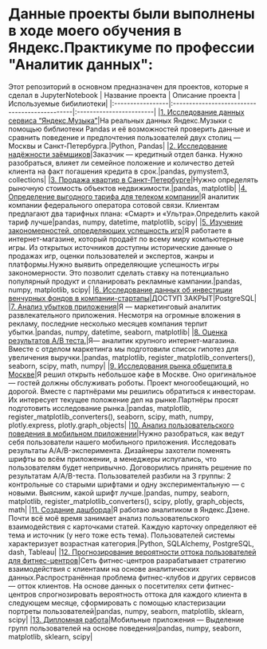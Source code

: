 # Данные проекты были выполнены в ходе моего обучения в Яндекс.Практикуме по профессии "Аналитик данных":
Этот репозиторий в основном предназначен для проектов, которые я сделал в JupyterNotebook
| Название проекта | Описание проекта                              | Используемые бибилиотеки|
|:-----------------|:----------------------------------------------|:------------------------|
|[1. Исследование данных сервиса “Яндекс.Музыка”](https://github.com/tapbich/Portfolio_Kozelkov/tree/main/1.%20Исследование%20данных%20сервиса%20“Яндекс.Музыка”)|На реальных данных Яндекс.Музыки c помощью библиотеки Pandas и её возможностей проверить данные и сравнить поведение и предпочтения пользователей двух столиц — Москвы и Санкт-Петербурга.|Python, Pandas|
|[2. Исследование надёжности заёмщиков](https://github.com/tapbich/Portfolio_Kozelkov/tree/main/2.%20Исследование%20надёжности%20заёмщиков)|Заказчик — кредитный отдел банка. Нужно разобраться, влияет ли семейное положение и количество детей клиента на факт погашения кредита в срок.|pandas, pymystem3, collections|
|[3. Продажа квартир в Санкт-Петербурге](https://github.com/tapbich/Portfolio_Kozelkov/tree/main/3.%20Продажа%20квартир%20в%20Санкт-Петербурге)|Нужно определять рыночную стоимость объектов недвижимости.|pandas, matplotlib|
|[4. Определение выгодного тарифа для телеком компании](https://github.com/tapbich/Portfolio_Kozelkov/tree/main/4.%20Определение%20выгодного%20тарифа%20для%20телеком%20компании)|Я аналитик компании федерального оператора сотовой связи. Клиентам предлагают два тарифных плана: «Смарт» и «Ультра».Определить какой тариф лучше|pandas, numpy, datetime, matplotlib, scipy|
|[5. Изучение закономерностей, определяющих успешность игр](https://github.com/tapbich/Portfolio_Kozelkov/tree/main/5.%20Изучение%20закономерностей%2C%20определяющих%20успешность%20игр)|Я работаете в интернет-магазине, который продаёт по всему миру компьютерные игры. Из открытых источников доступны исторические данные о продажах игр, оценки пользователей и экспертов, жанры и платформы.Нужно выявить определяющие успешность игры закономерности. Это позволит сделать ставку на потенциально популярный продукт и спланировать рекламные кампании.|pandas, numpy, matplotlib, scipy|
|[6. Исследование данных об инвестиции венчурных фондов в компании-стартапы](https://github.com/tapbich/Portfolio_Kozelkov/tree/main/6.%20Исследование%20данных%20об%20инвестиции%20венчурных%20фондов%20в%20компании-стартапы)|ДОСТУП ЗАКРЫТ|PostgreSQL|
|[7. Анализ убытков приложения](https://github.com/tapbich/Portfolio_Kozelkov/tree/main/7.%20Анализ%20убытков%20приложения)|Я — маркетинговый аналитик развлекательного приложения. Несмотря на огромные вложения в рекламу, последние несколько месяцев компания терпит убытки.|pandas, numpy, datetime, seaborn, matplotlib|
|[8. Оценка результатов A/B теста.](https://github.com/tapbich/Portfolio_Kozelkov/tree/main/8.%20Оценка%20результатов%20A-В%20теста)|Я— аналитик крупного интернет-магазина. Вместе с отделом маркетинга мы подготовили список гипотез для увеличения выручки.|pandas, matplotlib, register_matplotlib_converters(), seaborn, scipy, math, numpy|
|[9. Исследования рынка общепита в Москве](https://github.com/tapbich/Portfolio_Kozelkov/tree/main/9.%20Исследования%20рынка%20общепита%20в%20Москве)|Я решил открыть небольшое кафе в Москве. Оно оригинальное — гостей должны обслуживать роботы. Проект многообещающий, но дорогой. Вместе с партнёрами мы решились обратиться к инвесторам. Их интересует текущее положение дел на рынке.Партнёры просят подготовить исследование рынка.|pandas, matplotlib, register_matplotlib_converters(), seaborn, scipy, math, numpy, plotly.express, plotly.graph_objects|
|[10. Анализ пользовательского поведения в мобильном приложении](https://github.com/tapbich/Portfolio_Kozelkov/tree/main/10.%20Анализ%20пользовательского%20поведения%20в%20мобильном%20приложении)|Нужно разобраться, как ведут себя пользователи нашего мобильного приложения. Исследовать результаты A/A/B-эксперимента. Дизайнеры захотели поменять шрифты во всём приложении, а менеджеры испугались, что пользователям будет непривычно. Договорились принять решение по результатам A/A/B-теста. Пользователей разбили на 3 группы: 2 контрольные со старыми шрифтами и одну экспериментальную — с новыми. Выясним, какой шрифт лучше.|pandas, numpy, seaborn, matplotlib, register_matplotlib_converters(), scipy, plotly, graph_objects, math|
|[11. Создание дашборда](https://github.com/tapbich/Portfolio_Kozelkov/tree/main/11.%20Создание%20дашборда)|Я работаю аналитиком в Яндекс.Дзене. Почти всё моё время занимает анализ пользовательского взаимодействия с карточками статей. Каждую карточку определяют её тема и источник (у него тоже есть тема). Пользователей системы характеризует возрастная категория.|Python, SQLAlchemy, PostgreSQL, dash, Tableau|
|[12. Прогнозирование вероятности оттока пользователей для фитнес-центров](https://github.com/tapbich/Portfolio_Kozelkov/tree/main/12.%20Прогнозирование%20вероятности%20оттока%20пользователей%20для%20фитнес-центров)|Сеть фитнес-центров разрабатывает стратегию взаимодействия с клиентами на основе аналитических данных.Распространённая проблема фитнес-клубов и других сервисов — отток клиентов. На основе данных о посетителях сети фитнес-центров спрогнозировать вероятность оттока для каждого клиента в следующем месяце, сформировать с помощью кластеризации портреты пользователей|pandas, numpy, seaborn, matplotlib, sklearn, scipy|
|[13. Дипломная работа](https://github.com/tapbich/Portfolio_Kozelkov/tree/main/13.%20Дипломная%20работа)|Мобильные приложения — Выделение групп пользователей на основе поведения|pandas, numpy, seaborn, matplotlib, sklearn, scipy|
